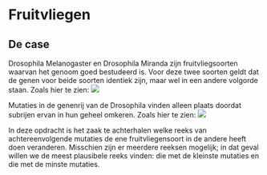 # Fruitvliegen

## De case
Drosophila Melanogaster en Drosophila Miranda zijn fruitvliegsoorten waarvan het genoom goed bestudeerd is. Voor deze twee soorten geldt dat de genen voor beide soorten identiek zijn, maar wel in een andere volgorde staan. 
Zoals hier te zien:
![](rijen.png)

Mutaties in de genenrij van de Drosophila vinden alleen plaats doordat subrijen ervan in hun geheel omkeren.
Zoals hier te zien:
![](mutaties.png)

 In deze opdracht is het zaak te achterhalen welke reeks van achtereenvolgende mutaties de ene fruitvliegensoort in de andere heeft doen veranderen. Misschien zijn er meerdere reeksen mogelijk; in dat geval willen we de meest plausibele reeks vinden: die met de kleinste mutaties en die met de minste mutaties.